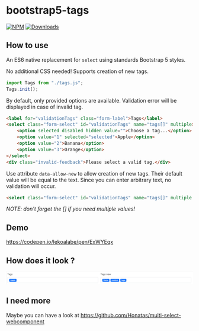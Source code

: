 # bootstrap5-tags

[![NPM](https://nodei.co/npm/bootstrap5-tags.png?mini=true)](https://nodei.co/npm/bootstrap5-tags/) 
[![Downloads](https://img.shields.io/npm/dt/bootstrap5-tags.svg)](https://www.npmjs.com/package/bootstrap5-tags)

## How to use

An ES6 native replacement for `select` using standards Bootstrap 5 styles.

No additional CSS needed! Supports creation of new tags.

```js
import Tags from "./tags.js";
Tags.init();
```

By default, only provided options are available. Validation error
will be displayed in case of invalid tag.

```html
<label for="validationTags" class="form-label">Tags</label>
<select class="form-select" id="validationTags" name="tags[]" multiple>
    <option selected disabled hidden value="">Choose a tag...</option>
    <option value="1" selected="selected">Apple</option>
    <option value="2">Banana</option>
    <option value="3">Orange</option>
</select>
<div class="invalid-feedback">Please select a valid tag.</div>
```

Use attribute `data-allow-new` to allow creation of new tags. Their
default value will be equal to the text. Since you can enter
arbitrary text, no validation will occur.

```html
<select class="form-select" id="validationTags" name="tags[]" multiple data-allow-new="true">
```

*NOTE: don't forget the [] if you need multiple values!*

## Demo

https://codepen.io/lekoalabe/pen/ExWYEqx

## How does it look ?

![screenshot](screenshot.png "screenshot")

## I need more

Maybe you can have a look at https://github.com/Honatas/multi-select-webcomponent